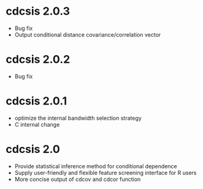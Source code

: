 # cdcsis 2.0.3
* Bug fix
* Output conditional distance covariance/correlation vector 

# cdcsis 2.0.2
* Bug fix

# cdcsis 2.0.1
* optimize the internal bandwidth selection strategy
* C internal change

# cdcsis 2.0

* Provide statistical inference method for conditional dependence   
* Supply user-friendly and flexible feature screening interface for R users   
* More concise output of cdcov and cdcor function   
